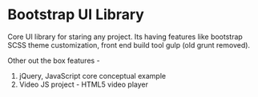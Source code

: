 # Bootstrap UI Library

Core UI library for staring any project. Its having features like bootstrap SCSS theme customization, front end build tool gulp (old grunt removed).

Other out the box features -
1) jQuery, JavaScript core conceptual example
2) Video JS project - HTML5 video player
